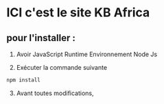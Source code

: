 # ICI c'est le site KB Africa

## pour l'installer :

1. Avoir JavaScript Runtime Environnement Node Js

2. Exécuter la commande suivante
```bash 
npm install 
```
3. Avant toutes modifications, 